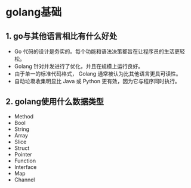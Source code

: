 # golang基础
## 1. go与其他语言相比有什么好处
+ Go 代码的设计是务实的。每个功能和语法决策都旨在让程序员的生活更轻松。
+ Golang 针对并发进行了优化，并且在规模上运行良好。
+ 由于单一的标准代码格式， Golang 通常被认为比其他语言更具可读性。
+ 自动垃圾收集明显比 Java 或 Python 更有效，因为它与程序同时执行。

## 2. golang使用什么数据类型
+ Method
+ Bool
+ String
+ Array
+ Slice
+ Struct
+ Pointer
+ Function
+ Interface
+ Map
+ Channel